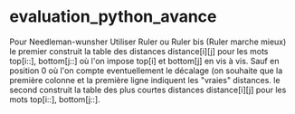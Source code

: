 # evaluation_python_avance

Pour Needleman-wunsher
Utiliser Ruler ou Ruler bis (Ruler marche mieux)
le premier construit la table des distances distance[i][j] pour les mots top[i::], bottom[j::] où l'on impose top[i] et bottom[j] en vis à vis. Sauf en position 0 où l'on compte eventuellement le décalage (on souhaite que la première colonne et la première ligne indiquent les "vraies" distances.
le second construit la table des plus courtes distances distance[i][j] pour les mots top[i::], bottom[j::]. 
